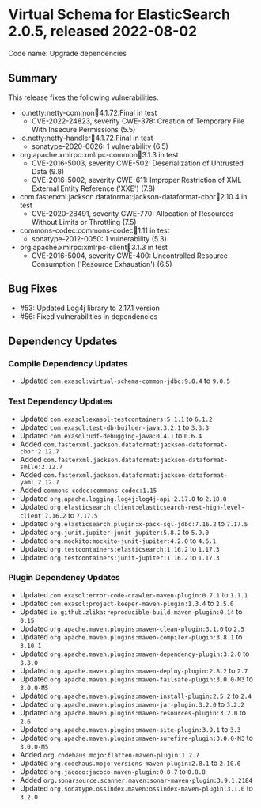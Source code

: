 # Virtual Schema for ElasticSearch 2.0.5, released 2022-08-02

Code name: Upgrade dependencies

## Summary

This release fixes the following vulnerabilities:

* io.netty:netty-common:jar:4.1.72.Final in test
    * CVE-2022-24823, severity CWE-378: Creation of Temporary File With Insecure Permissions (5.5)
* io.netty:netty-handler:jar:4.1.72.Final in test
    * sonatype-2020-0026: 1 vulnerability (6.5)
* org.apache.xmlrpc:xmlrpc-common:jar:3.1.3 in test
    * CVE-2016-5003, severity CWE-502: Deserialization of Untrusted Data (9.8)
    * CVE-2016-5002, severity CWE-611: Improper Restriction of XML External Entity Reference ('XXE') (7.8)
* com.fasterxml.jackson.dataformat:jackson-dataformat-cbor:jar:2.10.4 in test
    * CVE-2020-28491, severity CWE-770: Allocation of Resources Without Limits or Throttling (7.5)
* commons-codec:commons-codec:jar:1.11 in test
    * sonatype-2012-0050: 1 vulnerability (5.3)
* org.apache.xmlrpc:xmlrpc-client:jar:3.1.3 in test
    * CVE-2016-5004, severity CWE-400: Uncontrolled Resource Consumption ('Resource Exhaustion') (6.5)

## Bug Fixes

* #53: Updated Log4j library to 2.17.1 version
* #56: Fixed vulnerabilities in dependencies

## Dependency Updates

### Compile Dependency Updates

* Updated `com.exasol:virtual-schema-common-jdbc:9.0.4` to `9.0.5`

### Test Dependency Updates

* Updated `com.exasol:exasol-testcontainers:5.1.1` to `6.1.2`
* Updated `com.exasol:test-db-builder-java:3.2.1` to `3.3.3`
* Updated `com.exasol:udf-debugging-java:0.4.1` to `0.6.4`
* Added `com.fasterxml.jackson.dataformat:jackson-dataformat-cbor:2.12.7`
* Added `com.fasterxml.jackson.dataformat:jackson-dataformat-smile:2.12.7`
* Added `com.fasterxml.jackson.dataformat:jackson-dataformat-yaml:2.12.7`
* Added `commons-codec:commons-codec:1.15`
* Updated `org.apache.logging.log4j:log4j-api:2.17.0` to `2.18.0`
* Updated `org.elasticsearch.client:elasticsearch-rest-high-level-client:7.16.2` to `7.17.5`
* Updated `org.elasticsearch.plugin:x-pack-sql-jdbc:7.16.2` to `7.17.5`
* Updated `org.junit.jupiter:junit-jupiter:5.8.2` to `5.9.0`
* Updated `org.mockito:mockito-junit-jupiter:4.2.0` to `4.6.1`
* Updated `org.testcontainers:elasticsearch:1.16.2` to `1.17.3`
* Updated `org.testcontainers:junit-jupiter:1.16.2` to `1.17.3`

### Plugin Dependency Updates

* Updated `com.exasol:error-code-crawler-maven-plugin:0.7.1` to `1.1.1`
* Updated `com.exasol:project-keeper-maven-plugin:1.3.4` to `2.5.0`
* Updated `io.github.zlika:reproducible-build-maven-plugin:0.14` to `0.15`
* Updated `org.apache.maven.plugins:maven-clean-plugin:3.1.0` to `2.5`
* Updated `org.apache.maven.plugins:maven-compiler-plugin:3.8.1` to `3.10.1`
* Updated `org.apache.maven.plugins:maven-dependency-plugin:3.2.0` to `3.3.0`
* Updated `org.apache.maven.plugins:maven-deploy-plugin:2.8.2` to `2.7`
* Updated `org.apache.maven.plugins:maven-failsafe-plugin:3.0.0-M3` to `3.0.0-M5`
* Updated `org.apache.maven.plugins:maven-install-plugin:2.5.2` to `2.4`
* Updated `org.apache.maven.plugins:maven-jar-plugin:3.2.0` to `3.2.2`
* Updated `org.apache.maven.plugins:maven-resources-plugin:3.2.0` to `2.6`
* Updated `org.apache.maven.plugins:maven-site-plugin:3.9.1` to `3.3`
* Updated `org.apache.maven.plugins:maven-surefire-plugin:3.0.0-M3` to `3.0.0-M5`
* Added `org.codehaus.mojo:flatten-maven-plugin:1.2.7`
* Updated `org.codehaus.mojo:versions-maven-plugin:2.8.1` to `2.10.0`
* Updated `org.jacoco:jacoco-maven-plugin:0.8.7` to `0.8.8`
* Added `org.sonarsource.scanner.maven:sonar-maven-plugin:3.9.1.2184`
* Updated `org.sonatype.ossindex.maven:ossindex-maven-plugin:3.1.0` to `3.2.0`
